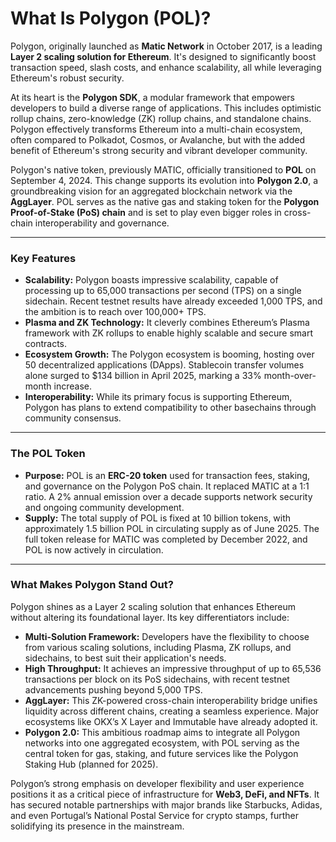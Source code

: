 # What Is Polygon (POL)?

Polygon, originally launched as **Matic Network** in October 2017, is a leading **Layer 2 scaling solution for Ethereum**. It's designed to significantly boost transaction speed, slash costs, and enhance scalability, all while leveraging Ethereum's robust security.

At its heart is the **Polygon SDK**, a modular framework that empowers developers to build a diverse range of applications. This includes optimistic rollup chains, zero-knowledge (ZK) rollup chains, and standalone chains. Polygon effectively transforms Ethereum into a multi-chain ecosystem, often compared to Polkadot, Cosmos, or Avalanche, but with the added benefit of Ethereum's strong security and vibrant developer community.

Polygon's native token, previously MATIC, officially transitioned to **POL** on September 4, 2024. This change supports its evolution into **Polygon 2.0**, a groundbreaking vision for an aggregated blockchain network via the **AggLayer**. POL serves as the native gas and staking token for the **Polygon Proof-of-Stake (PoS) chain** and is set to play even bigger roles in cross-chain interoperability and governance.

----------

### Key Features

-   **Scalability:** Polygon boasts impressive scalability, capable of processing up to 65,000 transactions per second (TPS) on a single sidechain. Recent testnet results have already exceeded 1,000 TPS, and the ambition is to reach over 100,000+ TPS.
-   **Plasma and ZK Technology:** It cleverly combines Ethereum’s Plasma framework with ZK rollups to enable highly scalable and secure smart contracts.
-   **Ecosystem Growth:** The Polygon ecosystem is booming, hosting over 50 decentralized applications (DApps). Stablecoin transfer volumes alone surged to $134 billion in April 2025, marking a 33% month-over-month increase.
-   **Interoperability:** While its primary focus is supporting Ethereum, Polygon has plans to extend compatibility to other basechains through community consensus.

----------

### The POL Token

-   **Purpose:** POL is an **ERC-20 token** used for transaction fees, staking, and governance on the Polygon PoS chain. It replaced MATIC at a 1:1 ratio. A 2% annual emission over a decade supports network security and ongoing community development.
-   **Supply:** The total supply of POL is fixed at 10 billion tokens, with approximately 1.5 billion POL in circulating supply as of June 2025. The full token release for MATIC was completed by December 2022, and POL is now actively in circulation.

----------

### What Makes Polygon Stand Out?

Polygon shines as a Layer 2 scaling solution that enhances Ethereum without altering its foundational layer. Its key differentiators include:

-   **Multi-Solution Framework:** Developers have the flexibility to choose from various scaling solutions, including Plasma, ZK rollups, and sidechains, to best suit their application's needs.
-   **High Throughput:** It achieves an impressive throughput of up to 65,536 transactions per block on its PoS sidechains, with recent testnet advancements pushing beyond 5,000 TPS.
-   **AggLayer:** This ZK-powered cross-chain interoperability bridge unifies liquidity across different chains, creating a seamless experience. Major ecosystems like OKX’s X Layer and Immutable have already adopted it.
-   **Polygon 2.0:** This ambitious roadmap aims to integrate all Polygon networks into one aggregated ecosystem, with POL serving as the central token for gas, staking, and future services like the Polygon Staking Hub (planned for 2025).

Polygon’s strong emphasis on developer flexibility and user experience positions it as a critical piece of infrastructure for **Web3, DeFi, and NFTs**. It has secured notable partnerships with major brands like Starbucks, Adidas, and even Portugal’s National Postal Service for crypto stamps, further solidifying its presence in the mainstream.


